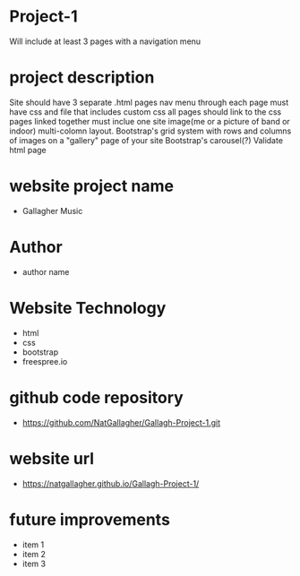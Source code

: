 # Project-1
Will include at least 3 pages with a navigation menu

# project description
Site should have 3 separate .html pages 
nav menu through each page
must have css and file that includes custom css
all pages should link to the css
pages linked together
must inclue one site image(me or a picture of band or indoor) 
multi-colomn layout. Bootstrap's grid system with rows and columns of images on a "gallery" page of your site
Bootstrap's carousel(?)
Validate html page

# website project name
- Gallagher Music

# Author
- author name

# Website Technology
- html
- css
- bootstrap
- freespree.io

# github code repository
- https://github.com/NatGallagher/Gallagh-Project-1.git

# website url
- https://natgallagher.github.io/Gallagh-Project-1/

# future improvements
- item 1
- item 2
- item 3
